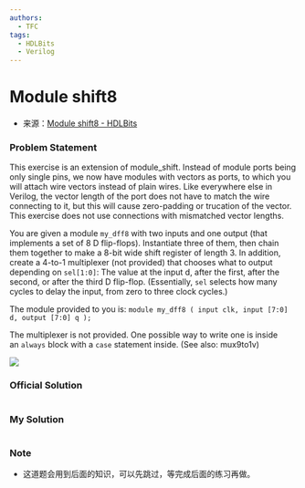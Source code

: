 ```yaml
---
authors:
  - TFC
tags:
  - HDLBits
  - Verilog
---
```

# Module shift8
- 来源：[Module shift8 - HDLBits](https://hdlbits.01xz.net/wiki/Module_shift8)

### Problem Statement
This exercise is an extension of module_shift. Instead of module ports being only single pins, we now have modules with vectors as ports, to which you will attach wire vectors instead of plain wires. Like everywhere else in Verilog, the vector length of the port does not have to match the wire connecting to it, but this will cause zero-padding or trucation of the vector. This exercise does not use connections with mismatched vector lengths.

You are given a module `my_dff8` with two inputs and one output (that implements a set of 8 D flip-flops). Instantiate three of them, then chain them together to make a 8-bit wide shift register of length 3. In addition, create a 4-to-1 multiplexer (not provided) that chooses what to output depending on `sel[1:0]`: The value at the input d, after the first, after the second, or after the third D flip-flop. (Essentially, `sel` selects how many cycles to delay the input, from zero to three clock cycles.)

The module provided to you is: `module my_dff8 ( input clk, input [7:0] d, output [7:0] q );`

The multiplexer is not provided. One possible way to write one is inside an `always` block with a `case` statement inside. (See also: mux9to1v)

[![](https://hdlbits.01xz.net/mw/images/7/76/Module_shift8.png)](https://hdlbits.01xz.net/wiki/File:Module_shift8.png)

### Official Solution

```Verilog

```

### My Solution

```Verilog

```

### Note

- 这道题会用到后面的知识，可以先跳过，等完成后面的练习再做。